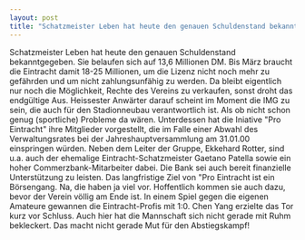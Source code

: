 ```yaml
---
layout: post
title: "Schatzmeister Leben hat heute den genauen Schuldenstand bekanntgegeben."
---
```


Schatzmeister Leben hat heute den genauen Schuldenstand bekanntgegeben. Sie belaufen sich auf 13,6 Millionen DM. Bis März braucht die Eintracht damit 18-25 Millionen, um die Lizenz nicht noch mehr zu gefährden und um nicht zahlungsunfähig zu werden. Da bleibt eigentlich nur noch die Möglichkeit, Rechte des Vereins zu verkaufen, sonst droht das endgültige Aus. Heissester Anwärter darauf scheint im Moment die IMG zu sein, die auch für den Stadionneubau verantwortlich ist. Als ob nicht schon genug (sportliche) Probleme da wären. Unterdessen hat die Iniative "Pro Eintracht" ihre Mitglieder vorgestellt, die im Falle einer Abwahl des Verwaltungsrates bei der Jahreshauptversammlung am 31.01.00 einspringen würden. Neben dem Leiter der Gruppe, Ekkehard Rotter, sind u.a. auch der ehemalige Eintracht-Schatzmeister Gaetano Patella sowie ein hoher Commerzbank-Mitarbeiter dabei. Die Bank sei auch bereit finanzielle Unterstützung zu leisten. Das langfristige Ziel von "Pro Eintracht ist ein Börsengang. Na, die haben ja viel vor. Hoffentlich kommen sie auch dazu, bevor der Verein völlig am Ende ist. In einem Spiel gegen die eigenen Amateure gewannen die Eintracht-Profis mit 1:0. Chen Yang erzielte das Tor kurz vor Schluss. Auch hier hat die Mannschaft sich nicht gerade mit Ruhm bekleckert. Das macht nicht gerade Mut für den Abstiegskampf!
